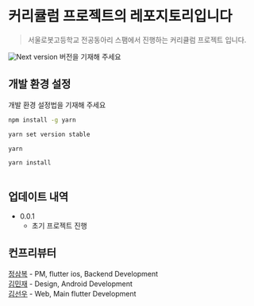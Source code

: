 # 커리큘럼 프로젝트의 레포지토리입니다

> 서울로봇고등학교 전공동아리 스팸에서 진행하는 커리큘럼 프로젝트 입니다.

![Next version][Next] 버전을 기재해 주세요

<!-- [자세한 프로젝트 설명은 이곳에서 확인해주세요.][project] -->

## 개발 환경 설정

개발 환경 설정법을 기재해 주세요

```bash
npm install -g yarn

yarn set version stable

yarn

yarn install



```

## 업데이트 내역

<!-- * 0.2.1
    * 수정: 문서 업데이트 (모듈 코드 동일)
* 0.2.0
    * 수정: `setDefaultXYZ()` 메서드 제거
    * 추가: `init()` 메서드 추가
* 0.1.1
    * 버그 수정: `baz()` 메서드 호출 시 부팅되지 않는 현상 (@컨트리뷰터 감사합니다!)
* 0.1.0
    * 첫 출시
    * 수정: `foo()` 메서드 네이밍을 `bar()`로 수정 -->

- 0.0.1
  - 초기 프로젝트 진행

## 컨프리뷰터

[정삼복][3boku] - PM, flutter ios, Backend Development
<br>
[김민재][mjro] - Design, Android Development
<br>
[김선우][suro] - Web, Main flutter Development

<!-- Markdown link & img dfn's -->

[Next]: https://img.shields.io/badge/next.js-000000?style=for-the-badge&logo=nextdotjs&logoColor=white

<!-- [project]: https://docs.google.com/document/d/124b_FfRsnkxLhxpsaAVXoOExlDOkc-XrUzHlvItwlno/edit?usp=drive_link -->

[3boku]: https://github.com/3boku
[mjro]: https://github.com/Minjaero
[suro]: https://github.com/SUNWOOKR
